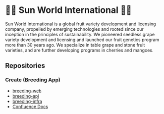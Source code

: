# 🍇🍑 Sun World International 🍒🥭

Sun World International is a global fruit variety development and licensing company, propelled by emerging technologies and rooted since our inception in the principles of sustainability. We pioneered seedless grape variety development and licensing and launched our fruit genetics program more than 30 years ago. We specialize in table grape and stone fruit varieties, and are further developing programs in cherries and mangoes.

## Repositories

### Create (Breeding App)

- [breeding-web](https://github.com/sun-world-intl/breeding-web)
- [breeding-api](https://github.com/sun-world-intl/breeding-api)
- [breeding-infra](https://github.com/sun-world-intl/breeding-infra)
- [Confluence Docs]()


